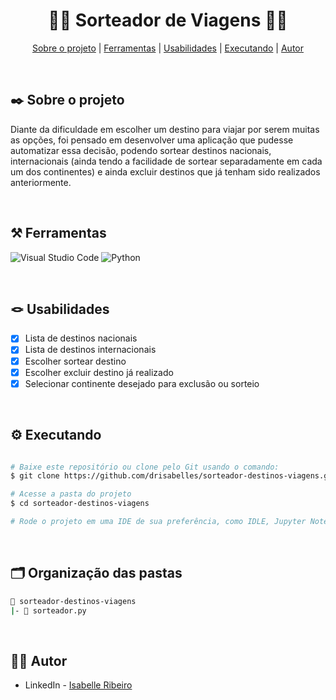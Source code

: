 <div align="center">

# 🛫🧳 Sorteador de Viagens 🧳🛫

</div>

<div align="center">

[Sobre o projeto](#project) | [Ferramentas](#tools) | [Usabilidades](#usabilities) | [Executando](#running) | [Autor](#autor)

</br>

</div>

##  ✒️ Sobre o projeto <a name="project"></a>
Diante da dificuldade em escolher um destino para viajar por serem muitas as opções, foi pensado em desenvolver uma aplicação que pudesse automatizar essa decisão, podendo sortear destinos nacionais, internacionais (ainda tendo a facilidade de sortear separadamente em cada um dos continentes) e ainda excluir destinos que já tenham sido realizados anteriormente. 

</br>

## ⚒️ Ferramentas <a name="tools"></a>

![Visual Studio Code](https://img.shields.io/badge/Visual%20Studio%20Code-e4d2e4.svg?style=for-the-badge&logo=visual-studio-code&logoColor=black)
![Python](https://img.shields.io/badge/python-e4d2e4?style=for-the-badge&logo=python&logoColor=black)

</br>

## 🪢 Usabilidades <a name="usabilities"></a>
- [x] Lista de destinos nacionais
- [x] Lista de destinos internacionais
- [x] Escolher sortear destino
- [x] Escolher excluir destino já realizado
- [x] Selecionar continente desejado para exclusão ou sorteio

</br>

## ⚙️ Executando <a name="running"></a>

```bash

# Baixe este repositório ou clone pelo Git usando o comando:
$ git clone https://github.com/drisabelles/sorteador-destinos-viagens.git

# Acesse a pasta do projeto
$ cd sorteador-destinos-viagens

# Rode o projeto em uma IDE de sua preferência, como IDLE, Jupyter Notebook, Visual Studio Code e etc.

```
</br>

## 🗂️ Organização das pastas <a name="folders"></a>

```bash
📂 sorteador-destinos-viagens
|- 📄 sorteador.py
```

</br>

## 👩‍💻 Autor <a name="autor"></a>

- LinkedIn - [Isabelle Ribeiro](https://www.linkedin.com/in/drisabelles/)
